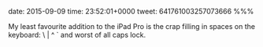 date: 2015-09-09
time: 23:52:01+0000
tweet: 641761003257073666
%%%

My least favourite addition to the iPad Pro is the crap filling in spaces on the keyboard: \ | ^ ` and worst of all caps lock.
